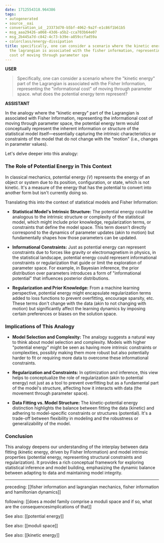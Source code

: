 ```yaml
---
date: 1712554318.964386
tags:
- autogenerated
- source__oai
- conversation_id__23373d70-b5bf-4062-9a2f-e1c86f1b61b5
- msg_aaa29426-a068-43d6-a5b2-cca703b64e07
- msg_2b445a7d-c842-4c73-b39e-a859ccfad59a
- colorclass/energy-dissipation
title: specifically, one can consider a scenario where the kinetic energy part of
  the lagrangian is associated with the fisher information, representing the informational
  cost of moving through parameter spa
---
```


**USER**

>Specifically, one can consider a scenario where the "kinetic energy" part of the Lagrangian is associated with the Fisher Information, representing the "informational cost" of moving through parameter space.
what does the potential energy term represent?


**ASSISTANT**

In the analogy where the "kinetic energy" part of the Lagrangian is associated with Fisher Information, representing the informational cost of moving through parameter space, the potential energy term would conceptually represent the inherent information or structure of the statistical model itself—essentially capturing the intrinsic characteristics or constraints of the model that do not change with the "motion" (i.e., changes in parameter values).

Let's delve deeper into this analogy:

### The Role of Potential Energy in This Context

In classical mechanics, potential energy ($V$) represents the energy of an object or system due to its position, configuration, or state, which is not kinetic. It's a measure of the energy that has the potential to convert into another form but isn't currently doing so.

Translating this into the context of statistical models and Fisher Information:

- **Statistical Model's Intrinsic Structure:** The potential energy could be analogous to the intrinsic structure or complexity of the statistical model, which might include prior knowledge, regularization terms, or constraints that define the model space. This term doesn't directly correspond to the dynamics of parameter updates (akin to motion) but fundamentally shapes how those parameters can be updated.

- **Informational Constraints:** Just as potential energy can represent constraints due to forces like gravity or electromagnetism in physics, in the statistical landscape, potential energy could represent informational constraints or regularization that guide or limit the exploration of parameter space. For example, in Bayesian inference, the prior distribution over parameters introduces a form of "informational potential" that influences posterior distributions.

- **Regularization and Prior Knowledge:** From a machine learning perspective, potential energy might encapsulate regularization terms added to loss functions to prevent overfitting, encourage sparsity, etc. These terms don't change with the data (akin to not changing with motion) but significantly affect the learning dynamics by imposing certain preferences or biases on the solution space.

### Implications of This Analogy

- **Model Selection and Complexity:** The analogy suggests a natural way to think about model selection and complexity. Models with higher "potential energy" might be seen as having more intrinsic constraints or complexities, possibly making them more robust but also potentially harder to fit or requiring more data to overcome these informational constraints.

- **Regularization and Constraints:** In optimization and inference, this view helps to conceptualize the role of regularization (akin to potential energy) not just as a tool to prevent overfitting but as a fundamental part of the model's structure, affecting how it interacts with data (the movement through parameter space).

- **Data Fitting vs. Model Structure:** The kinetic-potential energy distinction highlights the balance between fitting the data (kinetic) and adhering to model-specific constraints or structures (potential). It's a trade-off between flexibility in modeling and the robustness or generalizability of the model.

### Conclusion

This analogy deepens our understanding of the interplay between data fitting (kinetic energy, driven by Fisher Information) and model intrinsic properties (potential energy, representing structural constraints and regularization). It provides a rich conceptual framework for exploring statistical inference and model building, emphasizing the dynamic balance between adapting to data and maintaining model integrity.


---

preceding: [[fisher information and lagrangian mechanics, fisher information and hamiltonian dynamics]]  


following: [[does a model family comprise a moduli space and if so, what are the consequencesimplications of that]]

See also: [[potential energy]]


See also: [[moduli space]]


See also: [[kinetic energy]]